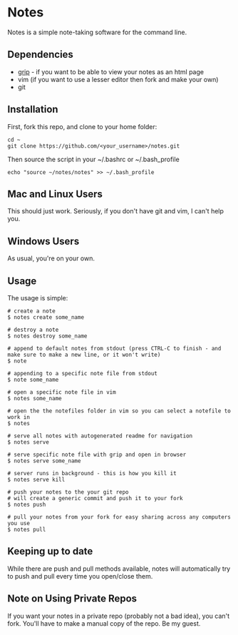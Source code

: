 # Notes
Notes is a simple note-taking software for the command line.

## Dependencies

- [grip](https://github.com/joeyespo/grip) - if you want to be able to view your notes as an html page
- vim (if you want to use a lesser editor then fork and make your own)
- git

## Installation
First, fork this repo, and clone to your home folder:
```
cd ~
git clone https://github.com/<your_username>/notes.git
```
Then source the script in your ~/.bashrc or ~/.bash\_profile
```
echo "source ~/notes/notes" >> ~/.bash_profile
```

## Mac and Linux Users
This should just work. Seriously, if you don't have git and vim, I can't help you.

## Windows Users
As usual, you're on your own.

## Usage
The usage is simple:
```
# create a note
$ notes create some_name

# destroy a note
$ notes destroy some_name

# append to default notes from stdout (press CTRL-C to finish - and make sure to make a new line, or it won't write)
$ note

# appending to a specific note file from stdout
$ note some_name

# open a specific note file in vim
$ notes some_name

# open the the notefiles folder in vim so you can select a notefile to work in
$ notes

# serve all notes with autogenerated readme for navigation
$ notes serve

# serve specific note file with grip and open in browser
$ notes serve some_name

# server runs in background - this is how you kill it
$ notes serve kill

# push your notes to the your git repo
# will create a generic commit and push it to your fork
$ notes push

# pull your notes from your fork for easy sharing across any computers you use
$ notes pull
```

## Keeping up to date
While there are push and pull methods available, notes will automatically try to push and pull every time you open/close them.

## Note on Using Private Repos
If you want your notes in a private repo (probably not a bad idea), you can't fork. You'll have to make a manual copy of the repo. Be my guest.
